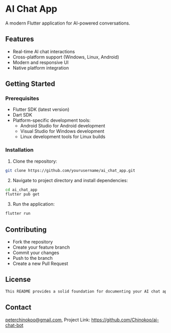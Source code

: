 # AI Chat App

A modern Flutter application for AI-powered conversations.

## Features

- Real-time AI chat interactions
- Cross-platform support (Windows, Linux, Android)
- Modern and responsive UI
- Native platform integration

## Getting Started

### Prerequisites

- Flutter SDK (latest version)
- Dart SDK
- Platform-specific development tools:
  - Android Studio for Android development
  - Visual Studio for Windows development
  - Linux development tools for Linux builds

### Installation

1. Clone the repository:

```bash
git clone https://github.com/yourusername/ai_chat_app.git
```

2. Navigate to project directory and install dependencies:

```bash
cd ai_chat_app
flutter pub get
```

3. Run the application:

```bash
flutter run
```

## Contributing

- Fork the repository
- Create your feature branch
- Commit your changes
- Push to the branch
- Create a new Pull Request

## License

```bash
This README provides a solid foundation for documenting your AI chat app project. You can customize it further by adding specific details about your AI implementation, screenshots, or any other relevant information.
```

## Contact

peterchinokoo@gmail.com, Project Link: https://github.com/Chinokoo/ai-chat-bot
